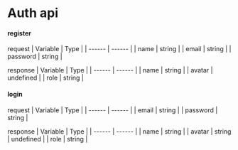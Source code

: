 # Auth api

#### register
request
| Variable | Type |
| ------ | ------ |
| name | string |
| email | string |
| password | string |

response
| Variable | Type |
| ------ | ------ |
| name | string |
| avatar | undefined |
| role | string |

#### login

request
| Variable | Type |
| ------ | ------ |
| email | string |
| password | string |

response
| Variable | Type |
| ------ | ------ |
| name | string |
| avatar | string \| undefined |
| role | string |